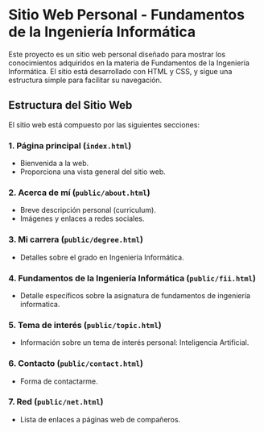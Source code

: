 # Sitio Web Personal - Fundamentos de la Ingeniería Informática

Este proyecto es un sitio web personal diseñado para mostrar los conocimientos adquiridos en la materia de Fundamentos de la Ingeniería Informática. El sitio está desarrollado con HTML y CSS, y sigue una estructura simple para facilitar su navegación.



## **Estructura del Sitio Web**

El sitio web está compuesto por las siguientes secciones:

### 1. **Página principal (`index.html`)**
   - Bienvenida a la web.
   - Proporciona una vista general del sitio web.

### 2. **Acerca de mí (`public/about.html`)**
   - Breve descripción personal (curriculum).
   - Imágenes y enlaces a redes sociales.

### 3. **Mi carrera (`public/degree.html`)**
   - Detalles sobre el grado en Ingeniería Informática.

### 4. **Fundamentos de la Ingeniería Informática (`public/fii.html`)**
   - Detalle específicos sobre la asignatura de fundamentos de ingeniería informatica.

### 5. **Tema de interés (`public/topic.html`)**
   - Información sobre un tema de interés personal: Inteligencia Artificial.

### 6. **Contacto (`public/contact.html`)**
   - Forma de contactarme.

### 7. **Red (`public/net.html`)**
   - Lista de enlaces a páginas web de compañeros.



